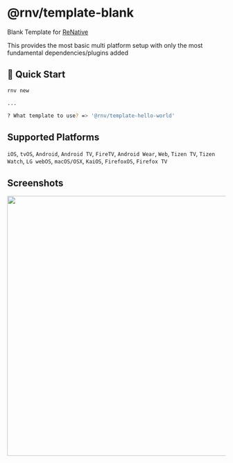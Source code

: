# @rnv/template-blank

Blank Template for  <a href="https://www.npmjs.com/package/renative">ReNative</a>

This provides the most basic multi platform setup with only the most fundamental dependencies/plugins added

## 🚀 Quick Start

```bash
rnv new

...

? What template to use? => '@rnv/template-hello-world'

```

## Supported Platforms

`iOS`, `tvOS`, `Android`, `Android TV`, `FireTV`, `Android Wear`, `Web`, `Tizen TV`, `Tizen Watch`, `LG webOS`, `macOS/OSX`, `KaiOS`, `FirefoxOS`, `Firefox TV`


## Screenshots

<img src="https://github.com/renative-org/renative/blob/develop/packages/rnv-template-blank/docs/web.png" width="600px" />
